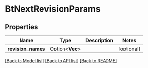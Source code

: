 # BtNextRevisionParams

## Properties

Name | Type | Description | Notes
------------ | ------------- | ------------- | -------------
**revision_names** | Option<**Vec<String>**> |  | [optional]

[[Back to Model list]](../README.md#documentation-for-models) [[Back to API list]](../README.md#documentation-for-api-endpoints) [[Back to README]](../README.md)


